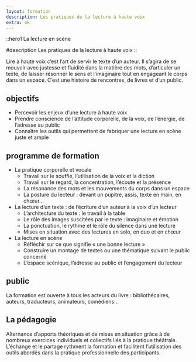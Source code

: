 ```yaml
---
layout: formation
description: Les pratiques de la lecture à haute voix
extra: ok
---
```

::hero1
La lecture en scène

#description
Les pratiques de la lecture à haute voix
::

Lire à haute voix c’est l’art de servir le texte d’un auteur. Il s’agira de se mouvoir avec justesse et fluidité dans la matière des mots, d’articuler un texte, de laisser résonner le sens et l’imaginaire tout en engageant le corps dans un espace. C’est une histoire de rencontres, de livres et d’un public.

## objectifs

- Percevoir les enjeux d’une lecture à haute voix
- Prendre conscience de l’attitude corporelle, de la voix, de l’énergie, de l’adresse au public
- Connaître les outils qui permettent de fabriquer une lecture en scène juste et ample

## programme de formation

- La pratique corporelle et vocale
  - Travail sur le souffle, l’utilisation de la voix et la diction
  - Travail sur le regard, la concentration, l’écoute et la présence
  - La résonance des mots et les mouvements du corps dans un espace
  - La posture du lecteur : devant un pupitre, assis, texte en main, en chœur…
- La lecture d’un texte : de l’écriture d’un auteur à la voix d’un lecteur
  - L’architecture du texte : le travail à la table
  - Le rôle des images suscitées par le texte : imaginaire et émotion
  - La ponctuation, le rythme et le rôle du silence dans une lecture
  - Mises en situation avec des lectures en solo, en duo et en chœur
- La lecture en scène
  - Réfléchir sur ce que signifie « une bonne lecture »
  - Construire un montage de textes ou une thématique suivant le public concerné
  - L’espace scénique, l’adresse au public et l’engagement du lecteur

## public

La formation est ouverte à tous les acteurs du livre : bibliothécaires, auteurs, traducteurs, animateurs, comédiens...

## La pédagogie

Alternance d’apports théoriques et de mises en situation grâce à de nombreux exercices individuels et collectifs liés à la pratique théâtrale. L’échange et le partage rythment la formation et facilitent l’utilisation des outils abordés dans la pratique professionnelle des participants.

